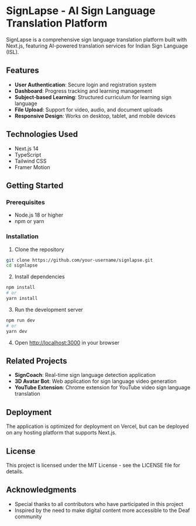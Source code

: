 # SignLapse - AI Sign Language Translation Platform

SignLapse is a comprehensive sign language translation platform built with Next.js, featuring AI-powered translation services for Indian Sign Language (ISL).

## Features

- **User Authentication**: Secure login and registration system
- **Dashboard**: Progress tracking and learning management
- **Subject-based Learning**: Structured curriculum for learning sign language
- **File Upload**: Support for video, audio, and document uploads
- **Responsive Design**: Works on desktop, tablet, and mobile devices

## Technologies Used

- Next.js 14
- TypeScript
- Tailwind CSS
- Framer Motion

## Getting Started

### Prerequisites

- Node.js 18 or higher
- npm or yarn

### Installation

1. Clone the repository
```bash
git clone https://github.com/your-username/signlapse.git
cd signlapse
```

2. Install dependencies
```bash
npm install
# or
yarn install
```

3. Run the development server
```bash
npm run dev
# or
yarn dev
```

4. Open [http://localhost:3000](http://localhost:3000) in your browser

## Related Projects

- **SignCoach**: Real-time sign language detection application 
- **3D Avatar Bot**: Web application for sign language video generation
- **YouTube Extension**: Chrome extension for YouTube video sign language translation

## Deployment

The application is optimized for deployment on Vercel, but can be deployed on any hosting platform that supports Next.js.

## License

This project is licensed under the MIT License - see the LICENSE file for details.

## Acknowledgments

- Special thanks to all contributors who have participated in this project
- Inspired by the need to make digital content more accessible to the Deaf community 